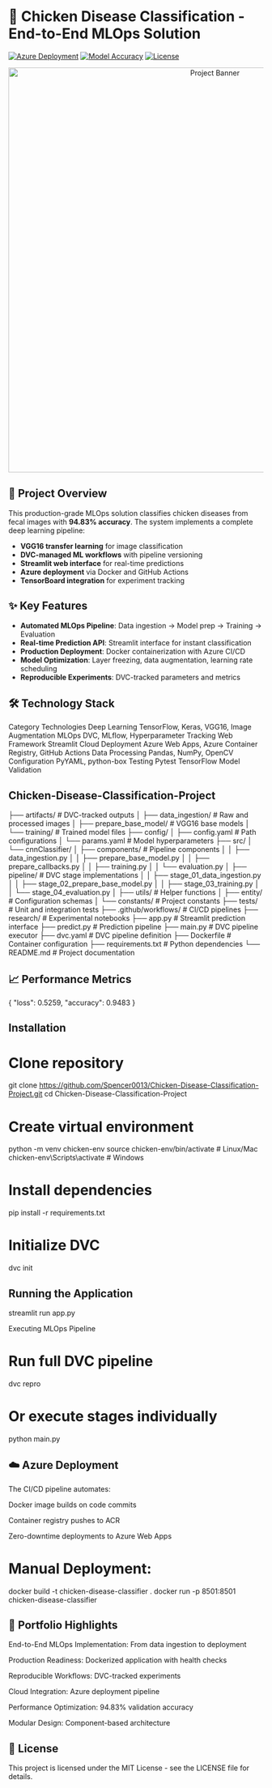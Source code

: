 # 🐔 Chicken Disease Classification - End-to-End MLOps Solution

[![Azure Deployment](https://img.shields.io/badge/Deployed%20on-Azure%20Web%20Apps-blue)](https://your-app.azurewebsites.net)
[![Model Accuracy](https://img.shields.io/badge/Accuracy-94.83%25-brightgreen)](scores.json)
[![License](https://img.shields.io/badge/License-MIT-green.svg)](LICENSE)

<div align="center">
  <img src="https://i.imgur.com/chicken-disease-banner.jpg" alt="Project Banner" width="800">
</div>

## 🚀 Project Overview
This production-grade MLOps solution classifies chicken diseases from fecal images with **94.83% accuracy**. The system implements a complete deep learning pipeline:
- **VGG16 transfer learning** for image classification
- **DVC-managed ML workflows** with pipeline versioning
- **Streamlit web interface** for real-time predictions
- **Azure deployment** via Docker and GitHub Actions
- **TensorBoard integration** for experiment tracking

## ✨ Key Features
- **Automated MLOps Pipeline**: Data ingestion → Model prep → Training → Evaluation
- **Real-time Prediction API**: Streamlit interface for instant classification
- **Production Deployment**: Docker containerization with Azure CI/CD
- **Model Optimization**: Layer freezing, data augmentation, learning rate scheduling
- **Reproducible Experiments**: DVC-tracked parameters and metrics


##  🛠️ Technology Stack
Category	        Technologies
Deep Learning	    TensorFlow, Keras, VGG16, Image Augmentation
MLOps	            DVC, MLflow, Hyperparameter Tracking
Web Framework	    Streamlit
Cloud Deployment	Azure Web Apps, Azure Container Registry, GitHub Actions
Data Processing	   Pandas, NumPy, OpenCV
Configuration	   PyYAML, python-box
Testing	           Pytest TensorFlow Model Validation


## Chicken-Disease-Classification-Project

├── artifacts/               # DVC-tracked outputs
│   ├── data_ingestion/      # Raw and processed images
│   ├── prepare_base_model/  # VGG16 base models
│   └── training/            # Trained model files
├── config/
│   ├── config.yaml          # Path configurations
│   └── params.yaml          # Model hyperparameters
├── src/
│   └── cnnClassifier/
│       ├── components/                  # Pipeline components
│       │   ├── data_ingestion.py
│       │   ├── prepare_base_model.py
│       │   ├── prepare_callbacks.py
│       │   ├── training.py
│       │   └── evaluation.py
│       ├── pipeline/                    # DVC stage implementations
│       │   ├── stage_01_data_ingestion.py
│       │   ├── stage_02_prepare_base_model.py
│       │   ├── stage_03_training.py
│       │   └── stage_04_evaluation.py
│       ├── utils/                      # Helper functions
│       ├── entity/                     # Configuration schemas
│       └── constants/                  # Project constants
├── tests/                              # Unit and integration tests
├── .github/workflows/                  # CI/CD pipelines
├── research/                           # Experimental notebooks
├── app.py                              # Streamlit prediction interface
├── predict.py                          # Prediction pipeline
├── main.py                             # DVC pipeline executor
├── dvc.yaml                            # DVC pipeline definition
├── Dockerfile                          # Container configuration
├── requirements.txt                    # Python dependencies
└── README.md                           # Project documentation

  ## 📈 Performance Metrics

 {
    "loss": 0.5259,
    "accuracy": 0.9483
}

  ## Installation

 # Clone repository
git clone https://github.com/Spencer0013/Chicken-Disease-Classification-Project.git
cd Chicken-Disease-Classification-Project

# Create virtual environment
python -m venv chicken-env
source chicken-env/bin/activate  # Linux/Mac
chicken-env\Scripts\activate    # Windows

# Install dependencies
pip install -r requirements.txt

# Initialize DVC
dvc init

 ## Running the Application
 streamlit run app.py

 Executing MLOps Pipeline

 # Run full DVC pipeline
dvc repro

# Or execute stages individually
python main.py

## ☁️ Azure Deployment

The CI/CD pipeline automates:

Docker image builds on code commits

Container registry pushes to ACR

Zero-downtime deployments to Azure Web Apps

# Manual Deployment:
docker build -t chicken-disease-classifier .
docker run -p 8501:8501 chicken-disease-classifier

## 📝 Portfolio Highlights

End-to-End MLOps Implementation: From data ingestion to deployment

Production Readiness: Dockerized application with health checks

Reproducible Workflows: DVC-tracked experiments

Cloud Integration: Azure deployment pipeline

Performance Optimization: 94.83% validation accuracy

Modular Design: Component-based architecture

## 📜 License
This project is licensed under the MIT License - see the LICENSE file for details.